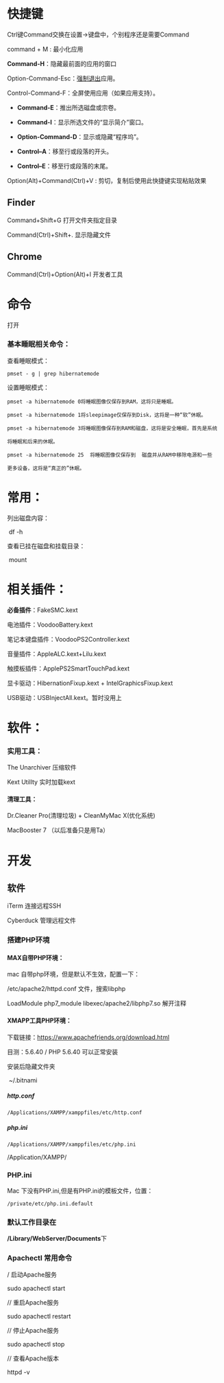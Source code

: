 # 快捷键

Ctrl键Command交换在设置->键盘中，个别程序还是需要Command

command + M : 最小化应用

**Command-H**：隐藏最前面的应用的窗口

Option-Command-Esc：[强制退出](https://support.apple.com/zh-cn/HT201276)应用。

Control-Command-F：全屏使用应用（如果应用支持）。

- **Command-E**：推出所选磁盘或宗卷。
- **Command-I**：显示所选文件的“显示简介”窗口。

- **Option-Command-D**：显示或隐藏“程序坞”。

- **Control–A**：移至行或段落的开头。
- **Control–E**：移至行或段落的末尾。

Option(Alt)+Command(Ctrl)+V : 剪切，复制后使用此快捷键实现粘贴效果

## Finder

Command+Shift+G			打开文件夹指定目录

Command(Ctrl)+Shift+.		显示隐藏文件

## Chrome

Command(Ctrl)+Option(Alt)+I				开发者工具





# 命令

打开



### 基本睡眠相关命令：

查看睡眠模式：

```
pmset - g | grep hibernatemode
```

设置睡眠模式：

```
pmset -a hibernatemode 0将睡眠图像仅保存到RAM，这将只是睡眠。

pmset -a hibernatemode 1将sleepimage仅保存到Disk，这将是一种“软”休眠。

pmset -a hibernatemode 3将睡眠图像保存到RAM和磁盘，这将是安全睡眠，首先是系统

将睡眠和后来的休眠。

pmset -a hibernatemode 25  将睡眠图像仅保存到  磁盘并从RAM中移除电源和一些

更多设备，这将是“真正的”休眠。
```

# 常用：

列出磁盘内容：

​	df -h

查看已挂在磁盘和挂载目录：

​	mount

# 相关插件：

**必备插件**：FakeSMC.kext

电池插件：VoodooBattery.kext

笔记本键盘插件：VoodooPS2Controller.kext

音量插件：AppleALC.kext+Lilu.kext

触摸板插件：ApplePS2SmartTouchPad.kext

显卡驱动：HibernationFixup.kext + IntelGraphicsFixup.kext

USB驱动：USBInjectAll.kext。暂时没用上

# 软件：

### 实用工具：

The Unarchiver	压缩软件

Kext Utillty		实时加载kext

#### 清理工具：

Dr.Cleaner Pro(清理垃圾) + CleanMyMac X(优化系统)

MacBooster 7	（以后准备只是用Ta）

# 开发

## 软件

iTerm		连接远程SSH

Cyberduck	管理远程文件

### 搭建PHP环境

#### MAX自带PHP环境：

mac 自带php环境，但是默认不生效，配置一下：

/etc/apache2/httpd.conf		文件，搜索libphp

LoadModule php7_module libexec/apache2/libphp7.so		解开注释

#### XMAPP工具PHP环境：

下载链接：https://www.apachefriends.org/download.html

目测：5.6.40 / PHP 5.6.40	可以正常安装

安装后隐藏文件夹

​	~/.bitnami

##### http.conf

```
/Applications/XAMPP/xamppfiles/etc/http.conf
```

##### php.ini

```
/Applications/XAMPP/xamppfiles/etc/php.ini
```

/Application/XAMPP/



### PHP.ini

Mac 下没有PHP.ini,但是有PHP.ini的模板文件，位置：

```
/private/etc/php.ini.default
```



### 默认工作目录在

**/Library/WebServer/Documents**下

### Apachectl 常用命令

/ 启动Apache服务

sudo apachectl start

// 重启Apache服务

sudo apachectl restart

// 停止Apache服务

sudo apachectl stop

// 查看Apache版本

httpd -v

### 

